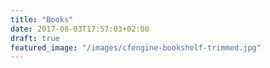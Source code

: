 ```yaml
---
title: "Books"
date: 2017-08-03T17:57:03+02:00
draft: true
featured_image: "/images/cfengine-bookshelf-trimmed.jpg"
---
```


